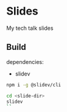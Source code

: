 # Slides

My tech talk slides

## Build

dependencies:

- slidev

```bash
npm i -g @slidev/cli

cd <slide-dir>
slidev
``

